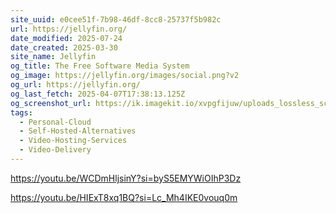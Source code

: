 ```yaml
---
site_uuid: e0cee51f-7b98-46df-8cc8-25737f5b982c
url: https://jellyfin.org/
date_modified: 2025-07-24
date_created: 2025-03-30
site_name: Jellyfin
og_title: The Free Software Media System
og_image: https://jellyfin.org/images/social.png?v2
og_url: https://jellyfin.org/
og_last_fetch: 2025-04-07T17:38:13.125Z
og_screenshot_url: https://ik.imagekit.io/xvpgfijuw/uploads_lossless_screenshots_20250527_Jellyfin_og_screenshot.jpeg
tags:
  - Personal-Cloud
  - Self-Hosted-Alternatives
  - Video-Hosting-Services
  - Video-Delivery
---
```


https://youtu.be/WCDmHljsinY?si=byS5EMYWiOIhP3Dz

https://youtu.be/HIExT8xq1BQ?si=Lc_Mh4IKE0vouq0m
